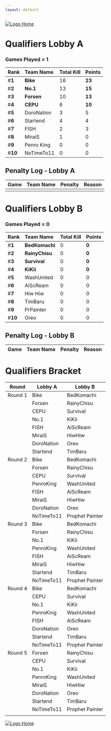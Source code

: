 ```yaml
---
layout: default
---
```



[ ![Logo](https://kanziebub.github.io/ProjectSEA/assets/images/bullet_rev.png) Home](https://kanziebub.github.io/ProjectSEA/)


# **Qualifiers Lobby A**

### Games Played = 1

|  Rank  | Team Name             | Total Kill | **Points** |
|:-------|:----------------------|:-----------|:-----------|
| #**1** | **Bike** | 16 | **23** | 
| #**2** | **No.1** | 13 | **15** | 
| #**3** | **Forsen** | 10 | **13** | 
| #**4** | **CEPU** | 6 | **10** | 
| #**5** | DoroNation | 3 | 5 | 
| #**6** | Startend | 4 | 4 | 
| #**7** | FISH | 2 | 3 | 
| #**8** | MiraiS | 1 | 0 | 
| #**9** | Penro King | 0 | 0 | 
| #**10** | NoTimeTo11 | 0 | 0 | 

## Penalty Log - Lobby A

|  Game  | Team Name | Penalty | Reason                |
|:-------|:----------|:--------|:----------------------|
|        |           |         |                       | 
 
 

# **Qualifiers Lobby B**

### Games Played = 0

|  Rank  | Team Name             | Total Kill | **Points** |
|:-------|:----------------------|:-----------|:-----------|
| #**1** | **BedKomachi** | 0 | **0** | 
| #**2** | **RainyChisu** | 0 | **0** | 
| #**3** | **Survival** | 0 | **0** | 
| #**4** | **KiKii** | 0 | **0** | 
| #**5** | WashUnited | 0 | 0 | 
| #**6** | AiScReam | 0 | 0 | 
| #**7** | Hiw Hiw | 0 | 0 | 
| #**8** | TimBaru | 0 | 0 | 
| #**9** | PrPainter | 0 | 0 | 
| #**10** | Oreo | 0 | 0 | 

## Penalty Log - Lobby B

|  Game  | Team Name | Penalty | Reason                |
|:-------|:----------|:--------|:----------------------|
 
 



# Qualifiers Bracket
| Round    | Lobby A        | Lobby B         |
|----------|----------------|-----------------|
| Round 1  | Bike           | BedKomachi      |
|          | Forsen         | RainyChisu      |
|          | CEPU           | Survival        |
|          | No.1           | KiKii           |
|          | FISH           | AiScReam        |
|          | MiraiS         | HiwHiw          |
|          | DoroNation     | Oreo            |
|          | Startend       | TimBaru         |
| Round 2  | Bike           | BedKomachi      |
|          | Forsen         | RainyChisu      |
|          | CEPU           | Survival        |
|          | PenroKing      | WashUnited      |
|          | FISH           | AiScReam        |
|          | MiraiS         | HiwHiw          |
|          | DoroNation     | Oreo            |
|          | NoTimeTo11     | Prophet Painter |
| Round 3  | Bike           | BedKomachi      |
|          | Forsen         | RainyChisu      |
|          | No.1           | KiKii           |
|          | PenroKing      | WashUnited      |
|          | FISH           | AiScReam        |
|          | MiraiS         | HiwHiw          |
|          | Startend       | TimBaru         |
|          | NoTimeTo11     | Prophet Painter |
| Round 4  | Bike           | BedKomachi      |
|          | CEPU           | Survival        |
|          | No.1           | KiKii           |
|          | PenroKing      | WashUnited      |
|          | FISH           | AiScReam        |
|          | DoroNation     | Oreo            |
|          | Startend       | TimBaru         |
|          | NoTimeTo11     | Prophet Painter |
| Round 5  | Forsen         | RainyChisu      |
|          | CEPU           | Survival        |
|          | No.1           | KiKii           |
|          | PenroKing      | WashUnited      |
|          | MiraiS         | HiwHiw          |
|          | DoroNation     | Oreo            |
|          | Startend       | TimBaru         |
|          | NoTimeTo11     | Prophet Painter |
||||


[ ![Logo](https://kanziebub.github.io/ProjectSEA/assets/images/bullet_rev.png) Home](https://kanziebub.github.io/ProjectSEA/)
    